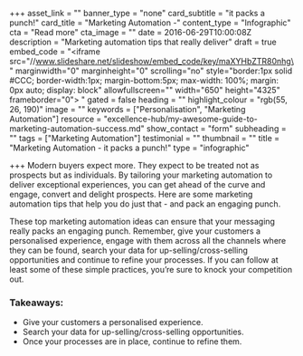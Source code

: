 +++
asset_link = ""
banner_type = "none"
card_subtitle = "it packs a punch!"
card_title = "Marketing Automation -"
content_type = "Infographic"
cta = "Read more"
cta_image = ""
date = 2016-06-29T10:00:08Z
description = "Marketing automation tips that really deliver"
draft = true
embed_code = "<iframe src=\"//www.slideshare.net/slideshow/embed_code/key/maXYHbZTR80nhg\" marginwidth=\"0\" marginheight=\"0\" scrolling=\"no\" style=\"border:1px solid #CCC; border-width:1px; margin-bottom:5px; max-width: 100%; margin: 0px auto; display: block\" allowfullscreen=\"\" width=\"650\" height=\"4325\" frameborder=\"0\"> </iframe>"
gated = false
heading = ""
highlight_colour = "rgb(55, 26, 190)"
image = ""
keywords = ["Personalisation", "Marketing Automation"]
resource = "excellence-hub/my-awesome-guide-to-marketing-automation-success.md"
show_contact = "form"
subheading = ""
tags = ["Marketing Automation"]
testimonial = ""
thumbnail = ""
title = "Marketing Automation -  it packs a punch!"
type = "infographic"

+++
Modern buyers expect more. They expect to be treated not as prospects but as individuals. By tailoring your marketing automation to deliver exceptional experiences, you can get ahead of the curve and engage, convert and delight prospects. Here are some marketing automation tips that help you do just that - and pack an engaging punch.

These top marketing automation ideas can ensure that your messaging really packs an engaging punch. Remember, give your customers a personalised experience, engage with them across all the channels where they can be found, search your data for up-selling/cross-selling opportunities and continue to refine your processes. If you can follow at least some of these simple practices, you’re sure to knock your competition out.

### Takeaways:

* Give your customers a personalised experience.
* Search your data for up-selling/cross-selling opportunities.
* Once your processes are in place, continue to refine them.